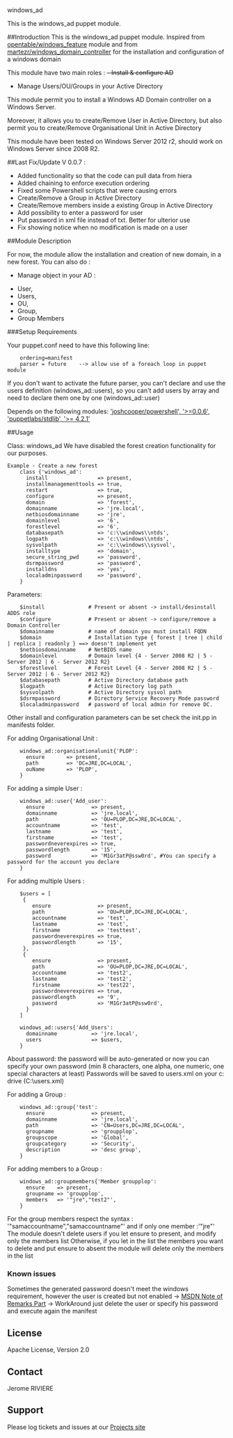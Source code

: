 windows_ad

This is the windows_ad puppet module.

##Introduction
This is the windows_ad puppet module.
Inspired from [opentable/windows_feature](https://forge.puppetlabs.com/opentable/windows_feature) module and from [martezr/windows_domain_controller](https://forge.puppetlabs.com/martezr/windows_domain_controller) for the installation and configuration of a windows domain

This module have two main roles : 
~~- Install & configure AD~~
- Manage Users/OU/Groups in your Active Directory


This module permit you to install a Windows AD Domain controller on a Windows Server.


Moreover, it allows you to create/Remove User in Active Directory, but also permit you to create/Remove Organisational Unit in Active Directory


This module have been tested on Windows Server 2012 r2, should work on Windows Server since 2008 R2.

##Last Fix/Update
V 0.0.7 :
 - Added functionality so that the code can pull data from hiera
 - Added chaining to enforce execution ordering
 - Fixed some Powershell scripts that were causing errors
 - Create/Remove a Group in Active Directory
 - Create/Remove members inside a existing Group in Active Directory
 - Add possibility to enter a password for user
 - Put password in xml file instead of txt. Better for ulterior use
 - Fix showing notice when no modification is made on a user

##Module Description

For now, the module allow the installation and creation of new domain, in a new forest.
You can also do :
+ Manage object in your AD :
 - User, 
 - Users,
 - OU,
 - Group,
 - Group Members


###Setup Requirements

Your puppet.conf need to have this following line:
```
	ordering=manifest
	parser = future    --> allow use of a foreach loop in puppet module 
``` 

If you don't want to activate the future parser, you can't declare and use the users definition (windows_ad::users), 
so you can't add users by array and need to declare them one by one (windows_ad::user)


Depends on the following modules:
['joshcooper/powershell', '>=0.0.6'](https://forge.puppetlabs.com/joshcooper/powershell),
['puppetlabs/stdlib', '>= 4.2.1'](https://forge.puppetlabs.com/puppetlabs/stdlib)

##Usage

Class: windows_ad
We have disabled the forest creation functionality for our purposes.
```
Example - Create a new forest
	class {'windows_ad':
	  install                => present,
	  installmanagementtools => true,
	  restart                => true,
	  configure              => present,
	  domain                 => 'forest',
	  domainname             => 'jre.local',
	  netbiosdomainname      => 'jre',
	  domainlevel            => '6',
	  forestlevel            => '6',
	  databasepath           => 'c:\\windows\\ntds',
	  logpath                => 'c:\\windows\\ntds',
	  sysvolpath             => 'c:\\windows\\sysvol',
	  installtype            => 'domain',
	  secure_string_pwd      => 'password',
	  dsrmpassword           => 'password',
	  installdns             => 'yes',
	  localadminpassword     => 'password',
	}
```
Parameters:
```
	$install              # Present or absent -> install/desinstall ADDS role
	$configure            # Present or absent -> configure/remove a Domain Controller
	$domainname           # name of domain you must install FQDN
	$domain               # Installation type { forest | tree | child | replica | readonly } ==> doesn't implement yet
	$netbiosdomainname    # NetBIOS name
	$domainlevel          # Domain level {4 - Server 2008 R2 | 5 - Server 2012 | 6 - Server 2012 R2}
	$forestlevel          # Forest Level {4 - Server 2008 R2 | 5 - Server 2012 | 6 - Server 2012 R2}
	$databasepath         # Active Directory database path
	$logpath              # Active Directory log path
	$sysvolpath           # Active Directory sysvol path
	$dsrmpassword         # Directory Service Recovery Mode password
	$localadminpassword   # password of local admin for remove DC.
``` 
Other install and configuration parameters can be set check the init.pp in manifests folder. 

For adding Organisational Unit : 
```
	windows_ad::organisationalunit{'PLOP':
	  ensure       => present,
	  path         => 'DC=JRE,DC=LOCAL',
	  ouName       => 'PLOP',
	}
```


For adding a simple User :
```
	windows_ad::user{'Add_user':
	  ensure               => present,
	  domainname           => 'jre.local',
	  path                 => 'OU=PLOP,DC=JRE,DC=LOCAL',
	  accountname          => 'test',
	  lastname             => 'test',
	  firstname            => 'test',
	  passwordneverexpires => true,
	  passwordlength       => '15',
	  password             => 'M1Gr3atP@ssw0rd', #You can specify a password for the account you declare
	}
```

For adding multiple Users :
```
	$users = [
	 {
		ensure               => present,
		path                 => 'OU=PLOP,DC=JRE,DC=LOCAL',
		accountname          => 'test',
		lastname             => 'test',
		firstname            => 'testtest',
		passwordneverexpires => true,
		passwordlength       => '15',
	 },
	 {
		ensure               => present,
		path                 => 'OU=PLOP,DC=JRE,DC=LOCAL',
		accountname          => 'test2',
		lastname             => 'test2',
		firstname            => 'test22',
		passwordneverexpires => true,
		passwordlength       => '9',
		password             => 'M1Gr3atP@ssw0rd',
	  }
	]

	windows_ad::users{'Add_Users':
	  domainname           => 'jre.local',
	  users                => $users,
	}
```

About password: the password will be auto-generated or now you can specify your own password (min 8 characters, one alpha, one numeric, one special characters at least)
Passwords will be saved to users.xml on your c: drive (C:\users.xml)

For adding a Group :
```
	windows_ad::group{'test':
	  ensure               => present,
	  domainname           => 'jre.local',
	  path                 => 'CN=Users,DC=JRE,DC=LOCAL',
	  groupname            => 'groupplop',
	  groupscope           => 'Global',
	  groupcategory        => 'Security',
	  description          => 'desc group',
	}
```

For adding members to a Group :
```
	windows_ad::groupmembers{'Member groupplop':
	  ensure    => present,
	  groupname => 'groupplop',
	  members   => '"jre","test2"',
	}
```

For the group members respect the syntax : '"samaccountname","samaccountname"' and if only one member :'"jre"'
The module doesn't delete users if you let ensure to present, and modify only the members list
Otherwise, if you let in the list the members you want to delete and put ensure to absent the module will delete only the members in the list 

### Known issues
Sometimes the generated password doesn't meet the windows requirement, however the user is created but not enabled
 -> [MSDN Note of Remarks Part](http://msdn.microsoft.com/en-us/library/vstudio/system.web.security.membership.generatepassword.aspx)
 -> WorkAround just delete the user or specify his password and execute again the manifest

License
-------
Apache License, Version 2.0

Contact
-------
Jerome RIVIERE

Support
-------

Please log tickets and issues at our [Projects site](https://github.com/ninja-2/windows_ad)
